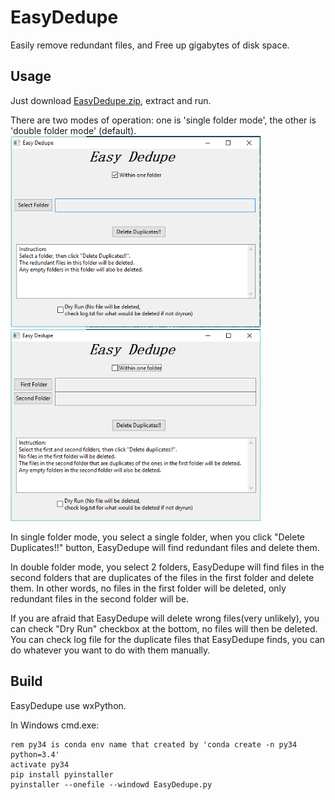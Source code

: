 # EasyDedupe
Easily remove redundant files, and Free up gigabytes of disk space.

## Usage
Just download [EasyDedupe.zip](https://github.com/wensheng/EasyDedupe/files/1117039/EasyDedupe.zip), extract and run.

There are two modes of operation: one is 'single folder mode', the other is 'double folder mode' (default).
<img src="img/mode1.png" width=400 />    <img src="img/mode2.png" width=400 />

In single folder mode, you select a single folder, when you click "Delete Duplicates!!" button, EasyDedupe will find redundant files and delete them.

In double folder mode, you select 2 folders, EasyDedupe will find files in the second folders that are duplicates of the files in the first folder and delete them.  In other words, no files in the first folder will be deleted, only redundant files in the second folder will be.

If you are afraid that EasyDedupe will delete wrong files(very unlikely), you can check "Dry Run" checkbox at the bottom, no files will then be deleted.  You can check log file for the duplicate files that EasyDedupe finds, you can do whatever you want to do with them manually.

## Build

EasyDedupe use wxPython.

In Windows cmd.exe:

    rem py34 is conda env name that created by 'conda create -n py34 python=3.4'
    activate py34 
    pip install pyinstaller
    pyinstaller --onefile --windowd EasyDedupe.py
